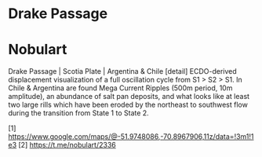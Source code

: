 # Drake Passage

# Nobulart

Drake Passage | Scotia Plate | Argentina & Chile [detail]
ECDO-derived displacement visualization of a full oscillation cycle from S1 > S2 > S1.  In Chile & Argentina are found Mega Current Ripples (500m period, 10m amplitude), an abundance of salt pan deposits, and what looks like at least two large rills which have been eroded by the northeast to southwest flow during the transition from State 1 to State 2.

[1] https://www.google.com/maps/@-51.9748086,-70.8967906,11z/data=!3m1!1e3
[2] https://t.me/nobulart/2336